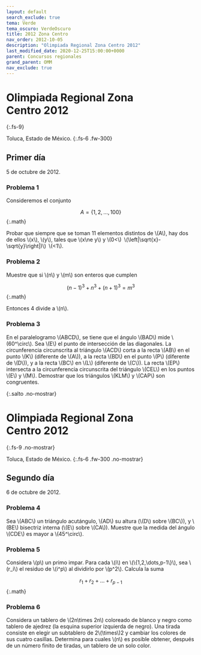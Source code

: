 ```yaml
---
layout: default
search_exclude: true
tema: Verde
tema_oscuro: VerdeOscuro
title: 2012 Zona Centro
nav_order: 2012-10-05
description: "Olimpiada Regional Zona Centro 2012"
last_modified_date: 2020-12-25T15:00:00+0000
parent: Concursos regionales
grand_parent: OMM
nav_exclude: true
---
```


<!--Recuperado de https://www.facebook.com/OlimpiadaMatematicas/photos/a.474022438331/10151460378448332 -->

# Olimpiada Regional Zona Centro&nbsp;<span class="deg-sitio deg-sitio-texto">2012</span>
{:.fs-9}

Toluca, Estado de México.
{:.fs-6 .fw-300}

## <span class="deg-sitio deg-sitio-texto">Primer día</span>
5 de octubre de 2012.

### Problema&nbsp;<span class="deg-sitio deg-sitio-texto">1</span>

Consideremos el conjunto

$$
A=\{1,2,\dots,100\}
$$
{:.math}

Probar que siempre que se toman 11 elementos distintos de \\(A\\), hay dos de ellos \\(x\\), \\(y\\), tales que \\(x\ne y\\) y \\(0<\\) \\(\left\|\sqrt{x}-\sqrt{y}\right\|)\\) \\(<1\\).

### Problema&nbsp;<span class="deg-sitio deg-sitio-texto">2</span>

Muestre que si \\(n\\) y \\(m\\) son enteros que cumplen 

$$
(n-1)^3+n^3+(n+1)^3=m^3
$$
{:.math}

Entonces 4 divide a \\(n\\).

### Problema&nbsp;<span class="deg-sitio deg-sitio-texto">3</span>

En el paralelogramo \\(ABCD\\), se tiene que el ángulo \\(BAD\\) mide \\(60^\circ\\). Sea \\(E\\) el punto de intersección de las diagonales. La circunferencia circunscrita al triángulo \\(ACD\\) corta a la recta \\(AB\\) en el punto \\(K\\) (diferente de \\(A\\)), a la recta \\(BD\\) en el punto \\(P\\) (diferente de \\(D\\)), y a la recta \\(BC\\) en \\(L\\) (diferente de \\(C\\)). La recta \\(EP\\) intersecta a la circunferencia circunscrita del triángulo \\(CEL\\) en los puntos \\(E\\) y \\(M\\). Demostrar que los triángulos \\(KLM\\) y \\(CAP\\) son congruentes.


<div></div>
{:.salto .no-mostrar}

# Olimpiada Regional Zona Centro&nbsp;<span class="deg-sitio deg-sitio-texto">2012</span>
{:.fs-9 .no-mostrar}

Toluca, Estado de México.
{:.fs-6 .fw-300 .no-mostrar}

## <span class="deg-sitio deg-sitio-texto">Segundo día</span>
6 de octubre de 2012.

### Problema&nbsp;<span class="deg-sitio deg-sitio-texto">4</span>

Sea \\(ABC\\) un triángulo acutángulo, \\(AD\\) su altura (\\(D\\) sobre \\(BC\\)), y \\(BE\\) bisectriz interna (\\(E\\) sobre \\(CA\\)). Muestre que la medida del ángulo \\(CDE\\) es mayor a \\(45^\circ\\).

### Problema&nbsp;<span class="deg-sitio deg-sitio-texto">5</span>

Considera \\(p\\) un primo impar. Para cada \\(i\\) en \\(\\{1,2,\dots,p-1\\}\\), sea \\(r_i\\) el residuo de \\(i^p\\) al dividirlo por \\(p^2\\). Calcula la suma

$$
r_1+r_2+\dots+r_{p-1}
$$
{:.math}

### Problema&nbsp;<span class="deg-sitio deg-sitio-texto">6</span>

Considera un tablero de \\(2n\times 2n\\) coloreado de blanco y negro como tablero de ajedrez (la esquina superior izquierda de negro).
Una tirada consiste en elegir un subtablero de 2\\(\times\\)2 y cambiar los colores de sus cuatro casillas. Determina para cuales \\(n\\) es posible obtener, después de un número finito de tiradas, un tablero de un solo color.

